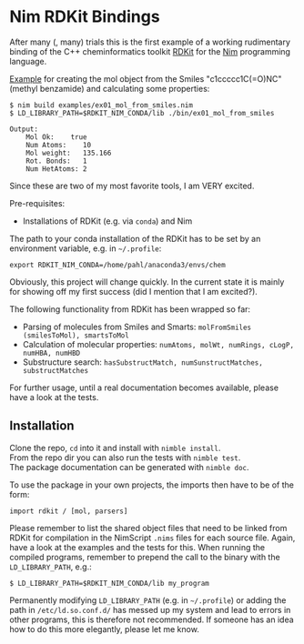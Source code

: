 # Nim RDKit Bindings

After many (, many) trials this is the first example of a working rudimentary binding of the C++ cheminformatics toolkit [RDKit](http://rdkit.org/) for the [Nim](https://nim-lang.org) programming language.


[Example](examples/ex01_mol_from_smiles.nim) for creating the mol object from the Smiles "c1ccccc1C(=O)NC" (methyl benzamide) and calculating some properties:

    $ nim build examples/ex01_mol_from_smiles.nim 
    $ LD_LIBRARY_PATH=$RDKIT_NIM_CONDA/lib ./bin/ex01_mol_from_smiles
    
    Output:
        Mol Ok:    true
        Num Atoms:    10
        Mol weight:   135.166
        Rot. Bonds:   1
        Num HetAtoms: 2

Since these are two of my most favorite tools, I am VERY excited.

Pre-requisites:
* Installations of RDKit (e.g. via `conda`) and Nim


The path to your conda installation of the RDKit has to be set by an environment variable, e.g. in `~/.profile`:

    export RDKIT_NIM_CONDA=/home/pahl/anaconda3/envs/chem

Obviously, this project will change quickly. In the current state it is mainly for showing off my first success (did I mention that I am excited?).

The following functionality from RDKit has been wrapped so far:

* Parsing of molecules from Smiles and Smarts: `molFromSmiles (smilesToMol), smartsToMol`
* Calculation of molecular properties: `numAtoms, molWt, numRings, cLogP, numHBA, numHBD`
* Substructure search: `hasSubstructMatch, numSunstructMatches, substructMatches`

For further usage, until a real documentation becomes available, please have a look at the tests.


## Installation

Clone the repo, `cd` into it and install with `nimble install`.  
From the repo dir you can also run the tests with `nimble test`.  
The package documentation can be generated with `nimble doc`.

To use the package in your own projects, the imports then have to be of the form:

    import rdkit / [mol, parsers]

Please remember to list the shared object files that need to be linked from RDKit for compilation in the NimScript `.nims` files for each source file. Again, have a look at the examples and the tests for this.
When running the compiled programs, remember to prepend the call to the binary with the `LD_LIBRARY_PATH`, e.g.:

    $ LD_LIBRARY_PATH=$RDKIT_NIM_CONDA/lib my_program

Permanently modifying `LD_LIBRARY_PATH` (e.g. in `~/.profile`) or adding the path in `/etc/ld.so.conf.d/` has messed up my system and lead to errors in other programs, this is therefore not recommended. If someone has an idea how to do this more elegantly, please let me know.
